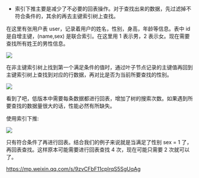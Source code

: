 - 索引下推主要是减少了不必要的回表操作。对于查找出来的数据，先过滤掉不符合条件的，其余的再去主键索引树上查找。



在这里有张用户表 user，记录着用户的姓名，性别，身高，年龄等信息。表中 id 是自增主键，(name,sex) 是联合索引。在这里用 1 表示男，2 表示女。现在需要查找所有姓王的男性信息。

![](https://youpaiyun.zongqilive.cn/image/20210316133229.png)

在非主键索引树上找到第一个满足条件的值时，通过叶子节点记录的主键值再回到主键索引树上查找到对应的行数据，再对比是否为当前所要查找的性别。

![](https://youpaiyun.zongqilive.cn/image/20210316133236.png)

看到了吧，低版本中需要每条数据都进行回表，增加了树的搜索次数。如果遇到所要查找的数据量很大的话，性能必然有所缺失。



使用索引下推:

![](https://youpaiyun.zongqilive.cn/image/20210316133318.png)

只有符合条件了再进行回表。结合我们的例子来说就是当满足了性别 sex = 1 了，再回表查找。这样原本可能需要进行回表查找 4 次，现在可能只需要 2 次就可以了。





https://mp.weixin.qq.com/s/9zvCFbF11cpIrqS5SgUqAg

